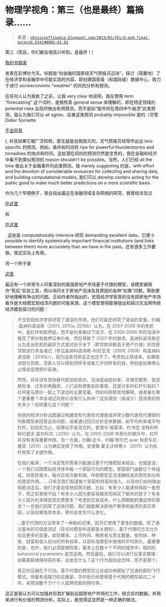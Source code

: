 <!--yml

分类：未分类

日期：2024-05-18 06:57:40

-->

# 物理学视角：第三（也是最终）篇摘录……

> 来源：[`physicsoffinance.blogspot.com/2013/03/third-and-final-excerpt.html#0001-01-01`](http://physicsoffinance.blogspot.com/2013/03/third-and-final-excerpt.html#0001-01-01)

第三（而且，你们都会很高兴听到，是最终！）

[我的书摘录](http://www.bloomberg.com/news/2013-03-19/toward-a-national-weather-forecaster-for-finance.html)

发表在彭博社今天。标题是“向金融的国家级天气预报员迈进”，探讨（简要地）了在经济学和金融学中可能实现的内容，即创建国家级（和国际级）数据中心，致力于进行 socioeconomic "weather" 的风险分析和预测。

在任何人认为我疯了之前，让我 very clear 地说明，我在使用 term "forecasting" 这个词时，是按照其 general sense 来理解的，即在特定领域的 potential risks 出现时做出有用预测，而不是如“股市将在周四中午崩溃”此类预测。我认为我们可以 all agree，后者这类预测 probably impossible 是的（尽管 Didier Sornette

[不会同意](http://www.zerohedge.com/article/didier-sornette-critical-market-crashes)

), 并且如果它被广泛知晓，那无疑是自我毁灭的。天气预报员经常作出远 less specific 的预测，例如，条件和时间将 ripe for powerful thunderstorms and tornadoes 的地点和时间。这些潜在风险的预测仍然是宝贵的，我在金融和经济中看不到类似预测的 reason shouldn't be possible。当然，人们已经 all the time 做出关于金融事件的此类预测。我 merely suggesting 的是，with effort and the devotion of considerable resources for collecting and sharing data, and building computational models, 我们可以 develop centers acting for the public good to make much better predictions on a more scientific basis.

作为几个早期例子，我会指出最近在金融领域复杂网络的研究，我曾经涉及过

[在这里](http://www.bloomberg.com/news/2013-03-10/to-understand-finance-embrace-complexity.html)

和

[在这里](http://physicsoffinance.blogspot.fr/2013/03/networks-in-finance.html)

. 这些是 computationally intensive 研究 demanding excellent data，它使 it possible to identify systemically important financial institutions (and links between them) more accurately than we have in the past。还有很多工作要做，使这实际上有用。

另一个例子是

[这里](http://papers.ssrn.com/sol3/papers.cfm?abstract_id=2018375)

最近有一个非常令人印象深刻的美国房地产市场基于代理的模型，该模型被用作“死后”实验工具，用以询问关于房地产泡沫及其原因的各种“如果”问题，帮助更好地理解有争议的问题。正如作者所指出的，宏观经济学家真的没有把房地产市场看作是大规模宏观经济问题的可能来源。这个模型使得能够提出和探讨无法用传统经济模型探讨的问题：

> 不仅宏观经济学家研究了错误的市场，他们可能还研究了错误的变量。约翰·盖纳科波洛斯（2003, 2010a, 2010b）认为，在 2007-2009 年的危机中，是杠杆和抵押品，而不是利率推动了经济，在 2000-2006 年的泡沫中推高了房价和抵押证券价格，然后导致了 2007 年的崩溃。盖纳科波洛斯还认为走出危机的最好方式是对处于水下（即贷款余额高于房产价值）的住房贷款进行本金减记（参见盖纳科波洛斯-科尼亚克（2008, 2009）和盖纳科波洛斯（2010b）），因为这些贷款反正也还不了，考虑到止赎成本，如果取消部分贷款，贷款人可以得到同样多或者几乎同样多的钱，特别是如果停止止赎会促使房价反弹。
> 
> 然而，并非没有其他替代假说和观点。泡沫是由低利率、非理性繁荣、低贷款标准、过多的再融资、人们没有想象到的事情，还是过多的杠杆引起的？杠杆是与房价一起上下波动的主要变量。但如何排除其他解释，或者量化哪个更重要？本金减记对房价会有什么影响？这会增加（或减少）投资者的损失多少？如何量化这个问题？
> 
> 传统的经济分析试图通过构建具有代表性代理商或非常少数代表性代理商的均衡模型来回答这些问题，或者通过回归分析总体数据，如平均利率或平均杠杆。到目前为止，结果似乎是混合的。爱德华·格莱泽、约书亚·戈特利布和约瑟夫·盖尔科克（2010）认为，在 2000-2006 年房价的飙升中，杠杆并没有发挥重要作用。另一方面，约翰·达卡、约翰·穆尔巴 auer 和安东尼·墨菲（2011）认为确实发挥了作用。安德鲁·霍夫沃特等人（2011）认为杠杆发挥了关键作用。
> 
> 在我们看来，一个决定性的答案只能通过基于代理模型来给出，也就是说，一个我们试图模拟经济体中每一个家庭行为的模型。家庭部门由数亿个体组成，异质性极大，每月交易次数有限。传统模型无法准确校准异质性和分布的尾部作用。... 只有在我们知道每个家庭的财富和收入，以及他们如何做出购房决定后，我们才能自信地回答问题，比如：有多少人能承担得起一套房子，而之前承担不起？有多少人因为更容易融资而购买了额外的房子？有多少人因为利率降低而花费更多？考虑到交易成本，什么预期能刺激这样的需求？一旦我们回答了这些问题，我们就能解决房地产繁荣和崩溃的真实原因，以及如果免除本金，房价会发生什么变化。
> 
> …基于代理的方法带来了一种新的纪律，因为它使用了更多的数据。除了通过基本的可信度测试（在任何模型中这都是关键的），基于代理的方法允许拟合更多的变量，如空置率、上市时间、租房者与房主数量、按年龄、种族、财富和收入划分的所有权率，以及标准模型中使用的平均房价。最重要的是，也许，我们必须能够检查，基本上在数十个不同的城市中，相同的 behavioral parameters 是否适用。然后最后，我们可以进行反事实推理：如果美联储保持高利率，会发生什么？这个行为规则会怎样，而不是那个。
> 
> 真正的证据在于行动。基于代理的模型在过去成功地模拟了交通和鹅的飞行模式。但最有说服力的证据是，华尔街已经使用基于代理的模型超过二十年，来预测数千万个个人抵押贷款的预付率。

这正是我认为可以加强并将其扩展到远超房地产市场的工作，结合实时数据，并用来进行有价值的预测分析。实际上，我觉得这显然是一种正确的做法。
